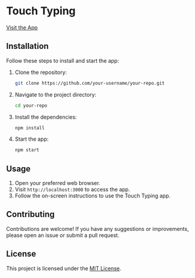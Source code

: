 # Touch Typing

[Visit the App](https://example.com)

## Installation

Follow these steps to install and start the app:

1. Clone the repository:

    ```bash
    git clone https://github.com/your-username/your-repo.git
    ```

2. Navigate to the project directory:

    ```bash
    cd your-repo
    ```
3. Install the dependencies:

    ```bash
    npm install
    ```

4. Start the app:

    ```bash
    npm start
    ```
## Usage

1. Open your preferred web browser.
2. Visit `http://localhost:3000` to access the app.
3. Follow the on-screen instructions to use the Touch Typing app.

## Contributing

Contributions are welcome! If you have any suggestions or improvements, please open an issue or submit a pull request.

## License

This project is licensed under the [MIT License](LICENSE).
